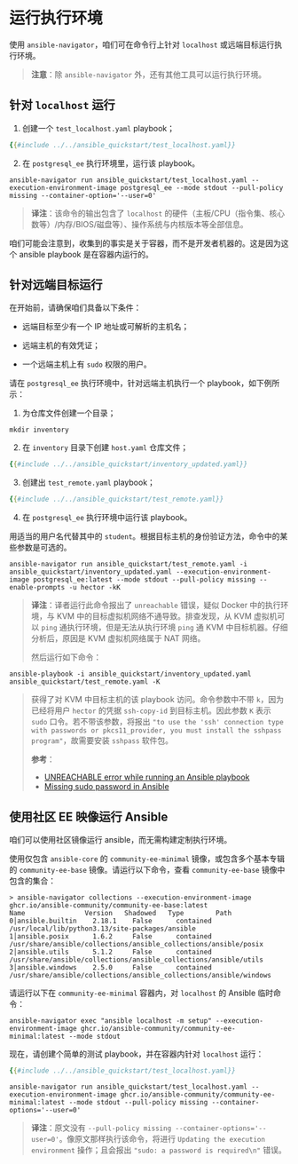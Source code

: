 # 运行执行环境

使用 `ansible-navigator`，咱们可在命令行上针对 `localhost` 或远端目标运行执行环境。

> **注意**：除 `ansible-navigator` 外，还有其他工具可以运行执行环境。


## 针对 `localhost` 运行

1. 创建一个 `test_localhost.yaml` playbook；


```yaml
{{#include ../../ansible_quickstart/test_localhost.yaml}}
```

2. 在 `postgresql_ee` 执行环境里，运行该 playbook。

```console
ansible-navigator run ansible_quickstart/test_localhost.yaml --execution-environment-image postgresql_ee --mode stdout --pull-policy missing --container-option='--user=0'
```

> **译注**：该命令的输出包含了 `localhost` 的硬件（主板/CPU（指令集、核心数等）/内存/BIOS/磁盘等）、操作系统与内核版本等全部信息。

咱们可能会注意到，收集到的事实是关于容器，而不是开发者机器的。这是因为这个 ansible playbook 是在容器内运行的。

## 针对远端目标运行

在开始前，请确保咱们具备以下条件：

- 远端目标至少有一个 IP 地址或可解析的主机名；

- 远端主机的有效凭证；

- 一个远端主机上有 `sudo` 权限的用户。


请在 `postgresql_ee` 执行环境中，针对远端主机执行一个 playbook，如下例所示：

1. 为仓库文件创建一个目录；

```console
mkdir inventory
```

2. 在 `inventory` 目录下创建 `host.yaml` 仓库文件；

```yaml
{{#include ../../ansible_quickstart/inventory_updated.yaml}}
```

3. 创建出 `test_remote.yaml` playbook；

```yaml
{{#include ../../ansible_quickstart/test_remote.yaml}}
```

4. 在 `postgresql_ee` 执行环境中运行该 playbook。

用适当的用户名代替其中的 `student`。根据目标主机的身份验证方法，命令中的某些参数是可选的。

```console
ansible-navigator run ansible_quickstart/test_remote.yaml -i ansible_quickstart/inventory_updated.yaml --execution-environment-image postgresql_ee:latest --mode stdout --pull-policy missing --enable-prompts -u hector -kK
```

> **译注**：译者运行此命令报出了 `unreachable` 错误，疑似 Docker 中的执行环境，与 KVM 中的目标虚拟机网络不通导致。排查发现，从 KVM 虚拟机可以 `ping` 通执行环境，但是无法从执行环境 `ping` 通 KVM 中目标机器。仔细分析后，原因是 KVM 虚拟机网络属于 NAT 网络。
>
> 然后运行如下命令：

```console
ansible-playbook -i ansible_quickstart/inventory_updated.yaml ansible_quickstart/test_remote.yaml -K
```

> 获得了对 KVM 中目标主机的该 playbook 访问。命令参数中不带 `k`，因为已经将用户 `hector` 的凭据 `ssh-copy-id` 到目标主机。因此参数 `K` 表示 `sudo` 口令。若不带该参数，将报出 `"to use the 'ssh' connection type with passwords or pkcs11_provider, you must install the sshpass program"`，故需要安装 `sshpass` 软件包。
>
> **参考**：
> - [UNREACHABLE error while running an Ansible playbook](https://stackoverflow.com/a/50883091)
> - [Missing sudo password in Ansible](https://stackoverflow.com/a/51864689)


## 使用社区 EE 映像运行 Ansible

咱们可以使用社区镜像运行 ansible，而无需构建定制执行环境。


使用仅包含 `ansible-core` 的 `community-ee-minimal` 镜像，或包含多个基本专辑的 `community-ee-base` 镜像。请运行以下命令，查看 `community-ee-base` 镜像中包含的集合：


```console
> ansible-navigator collections --execution-environment-image ghcr.io/ansible-community/community-ee-base:latest
Name               Version   Shadowed   Type        Path
0│ansible.builtin    2.18.1    False      contained   /usr/local/lib/python3.13/site-packages/ansible
1│ansible.posix      1.6.2     False      contained   /usr/share/ansible/collections/ansible_collections/ansible/posix
2│ansible.utils      5.1.2     False      contained   /usr/share/ansible/collections/ansible_collections/ansible/utils
3│ansible.windows    2.5.0     False      contained   /usr/share/ansible/collections/ansible_collections/ansible/windows
```

请运行以下在 `community-ee-minimal` 容器内，对 `localhost` 的 Ansible 临时命令：

```console
ansible-navigator exec "ansible localhost -m setup" --execution-environment-image ghcr.io/ansible-community/community-ee-minimal:latest --mode stdout
```

现在，请创建个简单的测试 playbook，并在容器内针对 `localhost` 运行：


```yaml
{{#include ../../ansible_quickstart/test_localhost.yaml}}
```

```console
ansible-navigator run ansible_quickstart/test_localhost.yaml --execution-environment-image ghcr.io/ansible-community/community-ee-minimal:latest --mode stdout --pull-policy missing --container-options='--user=0'
```

> **译注**：原文没有 `--pull-policy missing --container-options='--user=0'`。像原文那样执行该命令，将进行 `Updating the execution environment` 操作；且会报出 `"sudo: a password is required\n"` 错误。
